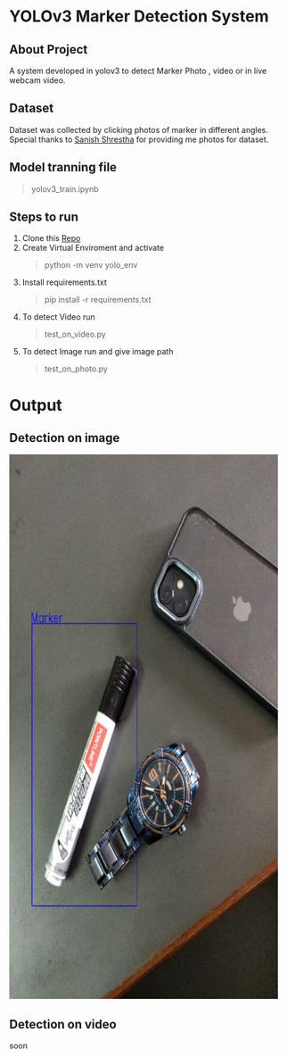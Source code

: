 # YOLOv3  Marker Detection System

## About Project
A system developed in yolov3 to detect Marker Photo , video or in live webcam video.

## Dataset
 Dataset was collected by clicking photos of marker in different angles. Special thanks to [Sanish Shrestha](https://github.com/shresthasanish24) for providing me photos for dataset.

 ## Model tranning file

 > yolov3_train.ipynb

 ## Steps to run

 1. Clone this [Repo](https://github.com/anupkafle/yolov3_marker_detection.git)
 2. Create Virtual Enviroment and activate
    >python -m venv yolo_env 
 3. Install requirements.txt
     >pip install -r requirements.txt 
 4. To detect Video run
    >test_on_video.py
 5. To detect Image run and give image path
    >test_on_photo.py
# Output
## Detection on image
![Screenshot](https://github.com/anupkafle/yolov3_marker_detection/blob/master/Detected/photo.JPG)

## Detection on video
 soon
